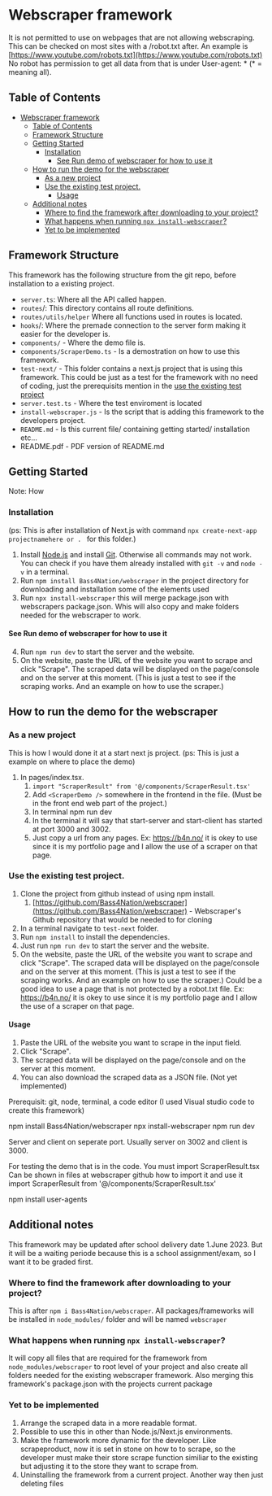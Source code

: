 # Webscraper framework
It is not permitted to use on webpages that are not allowing webscraping. This can be checked on most sites with a /robot.txt after. An example is [https://www.youtube.com/robots.txt](https://www.youtube.com/robots.txt) No robot has permission to get all data from that is under User-agent: * (* = meaning all).

## Table of Contents
- [Webscraper framework](#webscraper-framework)
  - [Table of Contents](#table-of-contents)
  - [Framework Structure](#framework-structure)
  - [Getting Started](#getting-started)
    - [Installation](#installation)
      - [See Run demo of webscraper for how to use it](#see-run-demo-of-webscraper-for-how-to-use-it)
  - [How to run the demo for the webscraper](#how-to-run-the-demo-for-the-webscraper)
    - [As a new project](#as-a-new-project)
    - [Use the existing test project.](#use-the-existing-test-project)
      - [Usage](#usage)
  - [Additional notes](#additional-notes)
    - [Where to find the framework after downloading to your project?](#where-to-find-the-framework-after-downloading-to-your-project)
    - [What happens when running `npx install-webscraper`?](#what-happens-when-running-npx-install-webscraper)
    - [Yet to be implemented](#yet-to-be-implemented)

## Framework Structure
This framework has the following structure from the git repo, before installation to a existing project.
- `server.ts`: Where all the API called happen.
- `routes`/: This directory contains all route definitions.
- `routes/utils/helper` Where all functions used in routes is located.
- `hooks`/: Where the premade connection to the server form making it easier for the developer is.
- `components/` - Where the demo file is.
- `components/ScraperDemo.ts` - Is a demostration on how to use this framework.
- `test-next/` - This folder contains a next.js project that is using this framework. This could be just as a test for the framework with no need of coding, just the prerequisits mention in the [use the existing test project](#use-the-existing-test-project)
- `server.test.ts` - Where the test enviroment is located
- `install-webscraper.js` - Is the script that is adding this framework to the developers project.
- `README.md` - Is this current file/ containing getting started/ installation etc...
- README.pdf - PDF version of README.md


## Getting Started
Note: How 


### Installation
(ps: This is after installation of Next.js with command `npx create-next-app projectnamehere or . ` for this folder.)
1. Install [Node.js](https://nodejs.org/en/download/) and install [Git](https://git-scm.com/downloads). Otherwise all commands may not work. You can check if you have them already installed with `git -v` and `node -v` in a terminal.
2. Run `npm install Bass4Nation/webscraper` in the project directory for downloading and installation some of the elements used
3. Run `npx install-webscraper` this will merge package.json with webscrapers package.json. Whis will also copy and make folders needed for the webscraper to work.
#### See Run demo of webscraper for how to use it 
4. Run `npm run dev` to start the server and the website.
5. On the website, paste the URL of the website you want to scrape and click "Scrape". The scraped data will be displayed on the page/console and on the server at this moment. (This is just a test to see if the scraping works. And an example on how to use the scraper.)

## How to run the demo for the webscraper
### As a new project

This is how I would done it at a start next js project. (ps: This is just a example on where to place the demo)
1. In pages/index.tsx.
    1. `import "ScraperResult" from '@/components/ScraperResult.tsx' `
    2. Add `<ScraperDemo />` somewhere in the frontend in the file. (Must be in the front end web part of the project.)
    3. In terminal npm run dev
    4. In the terminal it will say that start-server and start-client has started at port 3000 and 3002.
    5. Just copy a url from any pages. Ex: https://b4n.no/ it is okey to use since it is my portfolio page and I allow the use of a scraper on that page.

### Use the existing test project.
1. Clone the project from github instead of using npm install. 
   1. [https://github.com/Bass4Nation/webscraper](https://github.com/Bass4Nation/webscraper) - Webscraper's Github repository that would be needed to for cloning
2. In a terminal navigate to `test-next` folder.
3. Run `npm install` to install the dependencies.
4. Just run `npm run dev` to start the server and the website.
5. On the website, paste the URL of the website you want to scrape and click "Scrape". The scraped data will be displayed on the page/console and on the server at this moment. (This is just a test to see if the scraping works. And an example on how to use the scraper.) Could be a good idea to use a page that is not protected by a robot.txt file. Ex: https://b4n.no/ it is okey to use since it is my portfolio page and I allow the use of a scraper on that page.

   
#### Usage
    
1. Paste the URL of the website you want to scrape in the input field.
2. Click "Scrape".
3. The scraped data will be displayed on the page/console and on the server at this moment. 
4. You can also download the scraped data as a JSON file. (Not yet implemented)


Prerequisit:
git, node, terminal, a code editor (I used Visual studio code to create this framework)


npm install Bass4Nation/webscraper
npx install-webscraper
npm run dev

Server and client on seperate port. Usually server on 3002 and client is 3000.

For testing the demo that is in the code. You must import ScraperResult.tsx 
Can be shown in files at webscraper github how to import it and use it
import ScraperResult from '@/components/ScraperResult.tsx'

<ScraperResult /> 

npm install user-agents


## Additional notes
This framework may be updated after school delivery date 1.June 2023. But it will be a waiting periode because this is a school assignment/exam, so I want it to be graded first.

### Where to find the framework after downloading to your project?
This is after `npm i Bass4Nation/webscraper`.
All packages/frameworks will be installed in `node_modules/` folder and will be named `webscraper` 

### What happens when running `npx install-webscraper`?
It will copy all files that are required for the framework from `node_modules/webscraper` to root level of your project and also create all folders needed for the existing webscraper framework. Also merging this framework's package.json with the projects current package

### Yet to be implemented
1. Arrange the scraped data in a more readable format.
2. Possible to use this in other than Node.js/Next.js environments.
3. Make the framework more dynamic for the developer. Like scrapeproduct, now it is set in stone on how to to scrape, so the developer must make their store scrape function similiar to the existing but adjusting it to the store they want to scrape from.
4. Uninstalling the framework from a current project. Another way then just deleting files

